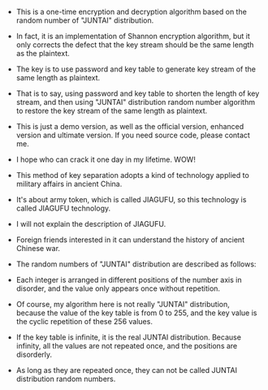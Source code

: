 * This is a one-time encryption and decryption algorithm based on the random number of "JUNTAI" distribution.
* In fact, it is an implementation of Shannon encryption algorithm, but it only corrects the defect that the key stream should be the same length as the plaintext.
* The key is to use password and key table to generate key stream of the same length as plaintext.
* That is to say, using password and key table to shorten the length of key stream, and then using "JUNTAI" distribution random number algorithm to restore the key stream of the same length as plaintext.
* This is just a demo version, as well as the official version, enhanced version and ultimate version. If you need source code, please contact me.
* I hope who can crack it one day in my lifetime. WOW!
 
* This method of key separation adopts a kind of technology applied to military affairs in ancient China.
* It's about army token, which is called JIAGUFU, so this technology is called JIAGUFU technology.
* I will not explain the description of JIAGUFU.
* Foreign friends interested in it can understand the history of ancient Chinese war.

* The random numbers of "JUNTAI" distribution are described as follows:
* Each integer is arranged in different positions of the number axis in disorder, and the value only appears once without repetition.
* Of course, my algorithm here is not really "JUNTAI" distribution, because the value of the key table is from 0 to 255, and the key value is the cyclic repetition of these 256 values.
* If the key table is infinite, it is the real JUNTAI distribution. Because infinity, all the values are not repeated once, and the positions are disorderly.
* As long as they are repeated once, they can not be called JUNTAI distribution random numbers.

